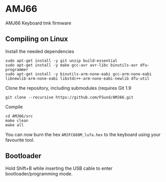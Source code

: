 # AMJ66
AMJ66 Keyboard tmk firmware

## Compiling on Linux
Install the needed dependencies

    sudo apt-get install -y git unzip build-essential
    sudo apt-get install -y make gcc-avr avr-libc binutils-avr dfu-programmer
    sudo apt-get install -y binutils-arm-none-eabi gcc-arm-none-eabi libnewlib-arm-none-eabi libstdc++-arm-none-eabi-newlib dfu-util

Clone the repository, including submodules (requires Git  1.9

    git clone --recursive https://github.com/FSund/AMJ66.git

Compile

    cd AMJ66/src
    make clean
    make all

You can now burn the hex `AMJFC660M_lufa.hex` to the keyboard using your favourite tool.

## Bootloader
Hold Shift+B while inserting the USB cable to enter bootloader/programming mode.
